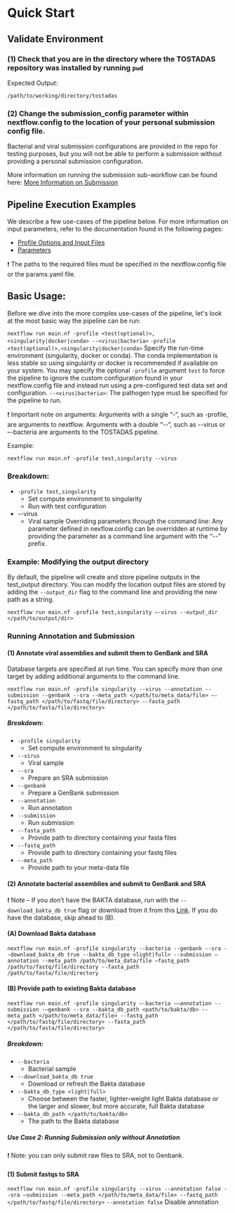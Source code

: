 # Quick Start

## Validate Environment
### (1) Check that you are in the directory where the TOSTADAS repository was installed by running `pwd`
Expected Output:

`/path/to/working/directory/tostadas`
### (2) Change the submission_config parameter within nextflow.config to the location of your personal submission config file.
Bacterial and viral submission configurations are provided in the repo for testing purposes, but you will not be able to perform a submission without providing a personal submission configuration.

More information on running the submission sub-workflow can be found here: [More Information on Submission](https://github.com/CDCgov/tostadas/wiki/Profile-Options-&-Input-Files#running-submission-only)

## Pipeline Execution Examples
We describe a few use-cases of the pipeline below. For more information on input parameters, refer to the documentation found in the following pages:

* [Profile Options and Input Files](https://github.com/CDCgov/tostadas/wiki/Profile-Options-&-Input-Files)
* [Parameters](https://github.com/CDCgov/tostadas/wiki/Parameters)

❗ The paths to the required files must be specified in the nextflow.config file or the params.yaml file.

## Basic Usage:
Before we dive into the more complex use-cases of the pipeline, let's look at the most basic way the pipeline can be run:

`nextflow run main.nf -profile <test(optional)>,<singularity|docker|conda> --<virus|bacteria>`
`-profile <test(optional)>,<singularity|docker|conda>`
Specify the run-time environment (singularity, docker or conda). The conda implementation is less stable so using singularity or docker is recommended if available on your system.
You may specify the optional `-profile` argument `test` to force the pipeline to ignore the custom configuration found in your nextflow.config file and instead run using a pre-configured test data set and configuration.
`--<virus|bacteria>`:
The pathogen type must be specified for the pipeline to run.

❗ Important note on arguments: Arguments with a single “-“, such as -profile, are arguments to nextflow. Arguments with a double “--“, such as --virus or –-bacteria are arguments to the TOSTADAS pipeline.

Example:

`nextflow run main.nf -profile test,singularity --virus`
### Breakdown:

* `-profile test,singularity`
    * Set compute environment to singularity
    * Run with test configuration
* --virus
    * Viral sample
Overriding parameters through the command line:
Any parameter defined in nexflow.config can be overridden at runtime by providing the parameter as a command line argument with the “--” prefix.

### Example: Modifying the output directory

By default, the pipeline will create and store pipeline outputs in the test_output directory. You can modify the location output files are stored by adding the `--output_dir` flag to the command line and providing the new path as a string.

`nextflow run main.nf -profile test,singularity –-virus --output_dir </path/to/output/dir>`
### Running Annotation and Submission
#### (1) Annotate viral assemblies and submit them to GenBank and SRA

Database targets are specified at run time. You can specify more than one target by adding additional arguments to the command line.

`nextflow run main.nf -profile singularity --virus --annotation --submission --genbank --sra --meta_path </path/to/meta_data/file> –-fastq_path </path/to/fastq/file/directory> --fasta_path </path/to/fasta/file/directory>`
##### Breakdown:

* `-profile singularity`
    * Set compute environment to singularity
* `--virus`
    * Viral sample
* `--sra`
    * Prepare an SRA submission
* `--genbank`
    * Prepare a GenBank submission
* `--annotation`
    * Run annotation
* `--submission`
    * Run submission
* `--fasta_path`
    * Provide path to directory containing your fasta files
* `--fastq_path`
    * Provide path to directory containing your fastq files
* `--meta_path`
    * Provide path to your meta-data file
#### (2) Annotate bacterial assemblies and submit to GenBank and SRA

❗ Note – If you don’t have the BAKTA database, run with the `--download_bakta_db true` flag or download from it from this [Link](https://zenodo.org/records/10522951). If you do have the database, skip ahead to (B).

#### (A) Download Bakta database

`nextflow run main.nf -profile singularity --bacteria --genbank --sra --download_bakta_db true --bakta_db_type <light|full> --submission –annotation --meta_path /path/to/meta_data/file –fastq_path /path/to/fastq/file/directory --fasta_path /path/to/fasta/file/directory`
#### (B) Provide path to existing Bakta database

`nextflow run main.nf -profile singularity –-bacteria ––annotation --submission -–genbank --sra --bakta_db_path <path/to/bakta/db> --meta_path </path/to/meta_data/file> --fastq_path </path/to/fastq/file/directory> --fasta_path </path/to/fasta/file/directory>`
##### Breakdown:

* `--bacteria`
    * Bacterial sample
* `--download_bakta_db true`
    * Download or refresh the Bakta database
* `--bakta_db_type <light|full>`
    * Choose between the faster, lighter-weight light Bakta database or the larger and slower, but more accurate, full Bakta database
* `--bakta_db_path </path/to/bakta/db>`
    * The path to the Bakta database
##### Use Case 2: Running Submission only without Annotation

❗ Note: you can only submit raw files to SRA, not to Genbank.

#### (1) Submit fastqs to SRA

`nextflow run main.nf -profile singularity --virus --annotation false --sra –submission --meta_path </path/to/meta_data/file> --fastq_path </path/to/fastq/file/directory>`
`--annotation false`
Disable annotation